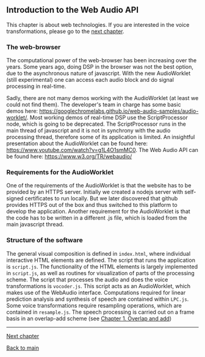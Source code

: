 ## Introduction to the Web Audio API

This chapter is about web technologies. If you are interested in the voice transformations, please go to the [next chapter](speech_production_model.md).

### The web-browser
The computational power of the web-browser has been increasing over the years. Some years ago, doing DSP in the browser was not the best option, due to the asynchronous nature of javascript. With the new AudioWorklet (still experimental) one can access each audio block and do signal processing in real-time.

Sadly, there are not many demos working with the AudioWorklet (at least we could not find them). The developer's team in charge has some basic demos here: https://googlechromelabs.github.io/web-audio-samples/audio-worklet/. Most working demos of real-time DSP use the ScriptProcessor node, which is going to be deprecated. The ScriptProcessor runs in the main thread of javascript and it is not in synchrony with the audio processing thread, therefore some of its application is limited. An insightful presentation about the AudioWorklet can be found here: https://www.youtube.com/watch?v=g1L4O1smMC0. The Web Audio API can be found here: https://www.w3.org/TR/webaudio/

### Requirements for the AudioWorklet
One of the requirements of the AudioWorklet is that the website has to be provided by an HTTPS server. Initially we created a nodejs server with self-signed certificates to run locally. But we later discovered that github provides HTTPS out of the box and thus switched to this platform to develop the application. Another requirement for the AudioWorklet is that the code has to be written in a different .js file, which is loaded from the main javascript thread.

### Structure of the software 
The general visual composition is defined in `index.html`, where individual interactive HTML elements are defined. The script that runs the application is `script.js`. The functionality of the HTML elements is largely implemented in `script.js`, as well as routines for visualization of parts of the processing scheme. The script that processes the audio and does the voice transformations is `vocoder.js`. This script acts as an AudioWorklet, which makes use of the WebAudio interface. Computations required for linear prediction analysis and synthesis of speech are contained within `LPC.js`. Some voice transformations require resampling operations, which are contained in `resample.js`.
The speech processing is carried out on a frame basis in an overlap-add scheme (see [Chapter 1. Overlap and add](docs/Chapter%201.%20Overlap%20and%20add.md))

___

[Next chapter](speech_production_model.md)

[Back to main](../README.md)

